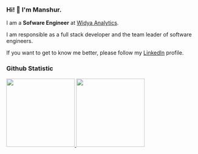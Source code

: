 ### Hi! 👋 I'm Manshur.

I am a **Sofware Engineer** at [Widya Analytics](https://widyaanalytic.com/).

I am responsible as a full stack developer and the team leader of software engineers.

If you want to get to know me better, please follow my [LinkedIn](https://www.linkedin.com/in/ymanshur/) profile.

### Github Statistic
<p align="left">
<a href="https://github.com/ymanshur">
  <img height="180em" src="https://github-readme-stats-eight-theta.vercel.app/api?username=toba-ai&show_icons=true&theme=algolia&include_all_commits=true&count_private=true"/>
  <img height="180em" src="https://github-readme-stats-eight-theta.vercel.app/api/top-langs/?username=toba-ai&layout=compact&langs_count=8&theme=algolia"/>
</a>
</p>

<!--
**ymanshur/ymanshur** is a ✨ _special_ ✨ repository because its `README.md` (this file) appears on your GitHub profile.

Here are some ideas to get you started:

- 🔭 I’m currently working on ...
- 🌱 I’m currently learning ...
- 👯 I’m looking to collaborate on ...
- 🤔 I’m looking for help with ...
- 💬 Ask me about ...
- 📫 How to reach me: ...
- 😄 Pronouns: ...
- ⚡ Fun fact: ...
-->
